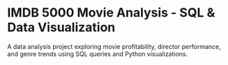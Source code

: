 # IMDB 5000 Movie Analysis - SQL & Data Visualization
 A data analysis project exploring movie profitability, director performance, and genre trends using SQL queries and Python visualizations.
